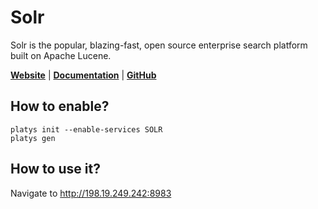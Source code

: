 # Solr

Solr is the popular, blazing-fast, open source enterprise search platform built on Apache Lucene.

**[Website](https://solr.apache.org/)** | **[Documentation](https://solr.apache.org/)** | **[GitHub](https://github.com/apache/solr)**

## How to enable?

```
platys init --enable-services SOLR
platys gen
```

## How to use it?

Navigate to <http://198.19.249.242:8983>